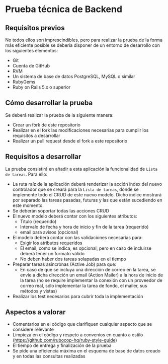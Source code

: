 # Prueba técnica de Backend

## Requisitos previos
No todos ellos son imprescindibles, pero para realizar la prueba de la forma más eficiente posible se debería disponer de un entorno de desarrollo con los siguientes elementos:
* Git
* Cuenta de GitHub
* RVM
* Un sistema de base de datos PostgreSQL, MySQL o similar
* RubyGems
* Ruby on Rails 5.x o superior

## Cómo desarrollar la prueba
Se deberá realizar la prueba de la siguiente manera:
* Crear un fork de este repositorio
* Realizar en el fork las modificaciones necesarias para cumplir los requisitos a desarrollar
* Realizar un pull request desde el fork a este repositorio

## Requisitos a desarrollar
La prueba consistirá en añadir a esta aplicación la funcionalidad de `Lista de tareas`. Para ello:
* La ruta raíz de la aplicación deberá renderizar la acción index del nuevo controlador que se creará para la `Lista de tareas`, donde se implemente todo el CRUD de este nuevo modelo. Dicho índice mostrará por separado las tareas pasadas, futuras y las que están sucediendo en este momento.
* Se deberán soportar todas las acciones CRUD
* El nuevo modelo deberá contar con los siguientes atributos:
  * Título (requerido)
  * Intervalo de fecha y hora de inicio y fin de la tarea (requerido)
  * email para avisos (opcional)
* El modelo deberá contar con las validaciones necesarias para:
  * Exigir los atributos requeridos
  * El email, como se indica, es opcional, pero en caso de incluirse deberá tener un formato válido
  * No deben haber dos tareas solapadas en el tiempo
* Preparar tareas asíncronas (Active Job) para que:
  * En caso de que se incluya una dirección de correo en la tarea, se envíe a dicha dirección un email (Action Mailer) a la hora de inicio de la tarea (no se require implementar la conexión con un proveedor de correo real, sólo implementar la tarea de fondo, el mailer, sus métodos y vistas)
* Realizar los test necesarios para cubrir toda la implementación

## Aspectos a valorar
* Comentarios en el código que clarifiquen cualquier aspecto que se considere relevante
* Limpieza en el código y respeto a convenios en cuanto a estilo (https://github.com/rubocop-hq/ruby-style-guide)
* El tiempo de entrega y finalización de la prueba
* Se pide una eficiencia máxima en el esquema de base de datos creado y en todas las consultas realizadas
